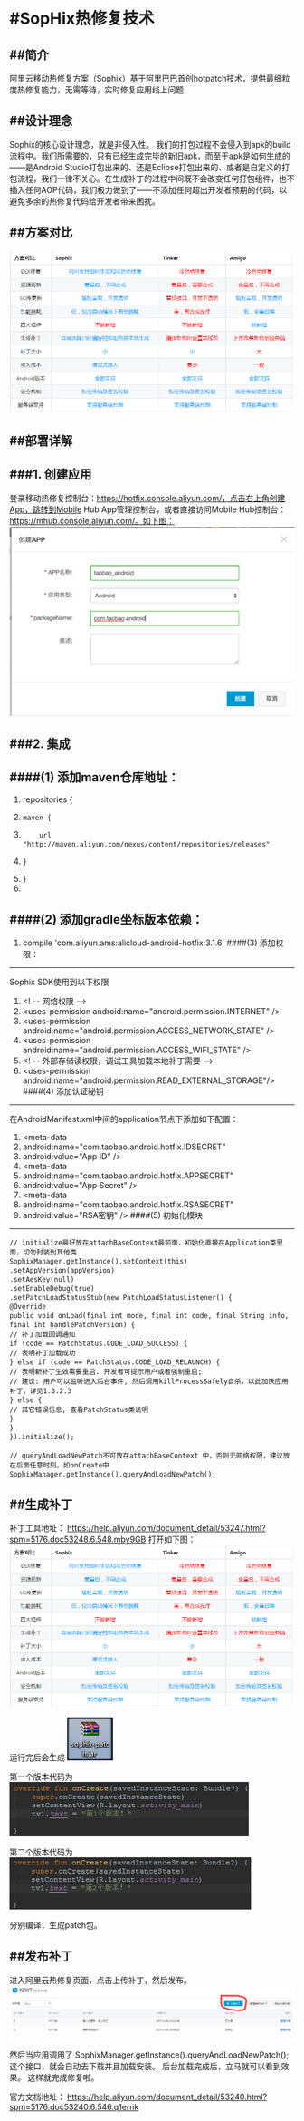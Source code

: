 #SopHix热修复技术
==========



##简介
----------
阿里云移动热修复方案（Sophix）基于阿里巴巴首创hotpatch技术，提供最细粒度热修复能力，无需等待，实时修复应用线上问题


##设计理念
----------
Sophix的核心设计理念，就是非侵入性。
我们的打包过程不会侵入到apk的build流程中。我们所需要的，只有已经生成完毕的新旧apk，而至于apk是如何生成的——是Android Studio打包出来的、还是Eclipse打包出来的、或者是自定义的打包流程，我们一律不关心。在生成补丁的过程中间既不会改变任何打包组件，也不插入任何AOP代码，我们极力做到了——不添加任何超出开发者预期的代码，以避免多余的热修复代码给开发者带来困扰。


##方案对比
----------
![image](https://github.com/kuang511111/SophixTest/raw/master/Sophix/pic/duibi.png)



##部署详解
----------

###1.	创建应用
----------
登录移动热修复控制台：https://hotfix.console.aliyun.com/，点击右上角创建App，跳转到Mobile Hub App管理控制台，或者直接访问Mobile Hub控制台：https://mhub.console.aliyun.com/。如下图：
![image](https://github.com/kuang511111/SophixTest/raw/master/Sophix/pic/chuanjianapp.png)

###2.	集成
----------

####(1)	添加maven仓库地址：
----------
1.	repositories {
2.	   maven {
3.	       url "http://maven.aliyun.com/nexus/content/repositories/releases"
4.	   }
5.	}
6.
####(2)	添加gradle坐标版本依赖：
----------
1.	compile 'com.aliyun.ams:alicloud-android-hotfix:3.1.6'
####(3)	添加权限：
----------
Sophix SDK使用到以下权限
1.	\<! -- 网络权限 --\>
2.	\<uses-permission android:name="android.permission.INTERNET" /\>
3.	\<uses-permission android:name="android.permission.ACCESS_NETWORK_STATE" /\>
4.	\<uses-permission android:name="android.permission.ACCESS_WIFI_STATE" /\>
5.	\<! -- 外部存储读权限，调试工具加载本地补丁需要 --\>
6.	\<uses-permission android:name="android.permission.READ_EXTERNAL_STORAGE"/\>
####(4)	添加认证秘钥
----------
在AndroidManifest.xml中间的application节点下添加如下配置：
1.	\<meta-data
2.	android:name="com.taobao.android.hotfix.IDSECRET"
3.	android:value="App ID" /\>
4.	\<meta-data
5.	android:name="com.taobao.android.hotfix.APPSECRET"
6.	android:value="App Secret" /\>
7.	\<meta-data
8.	android:name="com.taobao.android.hotfix.RSASECRET"
9.	android:value="RSA密钥" /\>
####(5)	初始化模块
----------
	// initialize最好放在attachBaseContext最前面，初始化直接在Application类里面，切勿封装到其他类
	SophixManager.getInstance().setContext(this)
	.setAppVersion(appVersion)
	.setAesKey(null)
	.setEnableDebug(true)
	.setPatchLoadStatusStub(new PatchLoadStatusListener() {
	@Override
	public void onLoad(final int mode, final int code, final String info, final int handlePatchVersion) {
	// 补丁加载回调通知
	if (code == PatchStatus.CODE_LOAD_SUCCESS) {
	// 表明补丁加载成功
	} else if (code == PatchStatus.CODE_LOAD_RELAUNCH) {
	// 表明新补丁生效需要重启. 开发者可提示用户或者强制重启;
	// 建议: 用户可以监听进入后台事件, 然后调用killProcessSafely自杀，以此加快应用补丁，详见1.3.2.3
	} else {
	// 其它错误信息, 查看PatchStatus类说明
	}
	}
	}).initialize();

	// queryAndLoadNewPatch不可放在attachBaseContext 中，否则无网络权限，建议放在后面任意时刻，如onCreate中
	SophixManager.getInstance().queryAndLoadNewPatch();



##生成补丁
----------
补丁工具地址：
https://help.aliyun.com/document_detail/53247.html?spm=5176.doc53248.6.548.mby9GB
打开如下图：
![image](https://github.com/kuang511111/SophixTest/raw/master/Sophix/pic/duibi.png)

运行完后会生成
![image](https://github.com/kuang511111/SophixTest/raw/master/Sophix/pic/patchbao.png)

第一个版本代码为
![image](https://github.com/kuang511111/SophixTest/raw/master/Sophix/pic/daima1.png)

第二个版本代码为
![image](https://github.com/kuang511111/SophixTest/raw/master/Sophix/pic/daima2.png)

分别编译，生成patch包。


##发布补丁
----------
进入阿里云热修复页面，点击上传补丁，然后发布。
![image](https://github.com/kuang511111/SophixTest/raw/master/Sophix/pic/fabuding.png)


然后当应用调用了
SophixManager.getInstance().queryAndLoadNewPatch();
这个接口，就会自动去下载并且加载安装。
后台加载完成后，立马就可以看到效果。
这样就完成修复啦。


官方文档地址：
https://help.aliyun.com/document_detail/53240.html?spm=5176.doc53240.6.546.q1ernk


